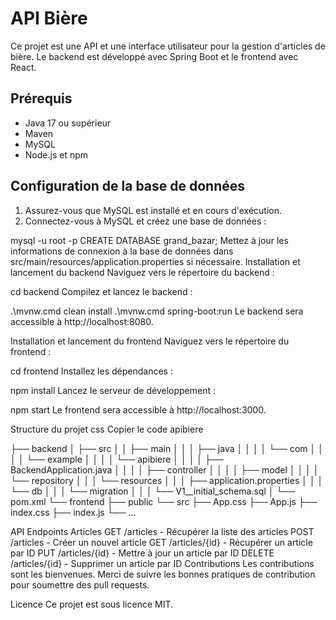 # API Bière

Ce projet est une API et une interface utilisateur pour la gestion d'articles de bière. Le backend est développé avec Spring Boot et le frontend avec React.

## Prérequis

- Java 17 ou supérieur
- Maven
- MySQL
- Node.js et npm

## Configuration de la base de données

1. Assurez-vous que MySQL est installé et en cours d'exécution.
2. Connectez-vous à MySQL et créez une base de données :


mysql -u root -p
CREATE DATABASE grand_bazar;
Mettez à jour les informations de connexion à la base de données dans src/main/resources/application.properties si nécessaire.
Installation et lancement du backend
Naviguez vers le répertoire du backend :

cd backend
Compilez et lancez le backend :

.\mvnw.cmd clean install
.\mvnw.cmd spring-boot:run
Le backend sera accessible à http://localhost:8080.

Installation et lancement du frontend
Naviguez vers le répertoire du frontend :

cd frontend
Installez les dépendances :

npm install
Lancez le serveur de développement :

npm start
Le frontend sera accessible à http://localhost:3000.

Structure du projet
css
Copier le code
apibiere


├── backend
│   ├── src
│   │   ├── main
│   │   │   ├── java
│   │   │   │   └── com
│   │   │   │       └── example
│   │   │   │           └── apibiere
│   │   │   │               ├── BackendApplication.java
│   │   │   │               ├── controller
│   │   │   │               ├── model
│   │   │   │               └── repository
│   │   │   └── resources
│   │   │       ├── application.properties
│   │   │       └── db
│   │   │           └── migration
│   │   │               └── V1__initial_schema.sql
│   └── pom.xml
└── frontend
    ├── public
    └── src
        ├── App.css
        ├── App.js
        ├── index.css
        ├── index.js
        └── ...



API Endpoints
Articles
GET /articles - Récupérer la liste des articles
POST /articles - Créer un nouvel article
GET /articles/{id} - Récupérer un article par ID
PUT /articles/{id} - Mettre à jour un article par ID
DELETE /articles/{id} - Supprimer un article par ID
Contributions
Les contributions sont les bienvenues. Merci de suivre les bonnes pratiques de contribution pour soumettre des pull requests.

Licence
Ce projet est sous licence MIT.
